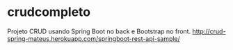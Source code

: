 # crudcompleto
Projeto CRUD usando Spring Boot no back e Bootstrap no front.
http://crud-spring-mateus.herokuapp.com/springboot-rest-api-sample/
